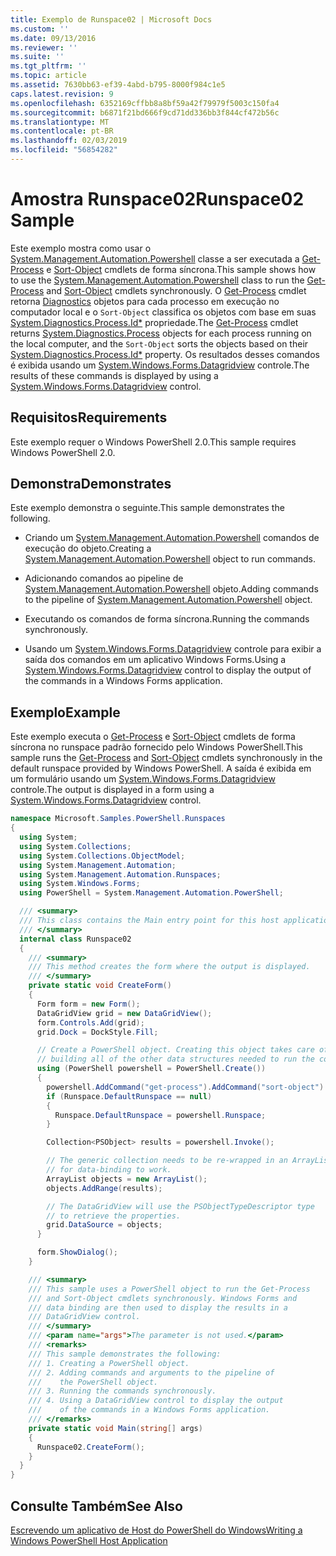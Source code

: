 ```yaml
---
title: Exemplo de Runspace02 | Microsoft Docs
ms.custom: ''
ms.date: 09/13/2016
ms.reviewer: ''
ms.suite: ''
ms.tgt_pltfrm: ''
ms.topic: article
ms.assetid: 7630bb63-ef39-4abd-b795-8000f984c1e5
caps.latest.revision: 9
ms.openlocfilehash: 6352169cffbb8a8bf59a42f79979f5003c150fa4
ms.sourcegitcommit: b6871f21bd666f9cd71dd336bb3f844cf472b56c
ms.translationtype: MT
ms.contentlocale: pt-BR
ms.lasthandoff: 02/03/2019
ms.locfileid: "56854282"
---
```

# <a name="runspace02-sample"></a><span data-ttu-id="63116-102">Amostra Runspace02</span><span class="sxs-lookup"><span data-stu-id="63116-102">Runspace02 Sample</span></span>

<span data-ttu-id="63116-103">Este exemplo mostra como usar o [System.Management.Automation.Powershell](/dotnet/api/system.management.automation.powershell) classe a ser executada a [Get-Process](/powershell/module/Microsoft.PowerShell.Management/Get-Process) e [Sort-Object](/powershell/module/Microsoft.PowerShell.Utility/Sort-Object) cmdlets de forma síncrona.</span><span class="sxs-lookup"><span data-stu-id="63116-103">This sample shows how to use the [System.Management.Automation.Powershell](/dotnet/api/system.management.automation.powershell) class to run the [Get-Process](/powershell/module/Microsoft.PowerShell.Management/Get-Process) and [Sort-Object](/powershell/module/Microsoft.PowerShell.Utility/Sort-Object) cmdlets synchronously.</span></span> <span data-ttu-id="63116-104">O [Get-Process](/powershell/module/Microsoft.PowerShell.Management/Get-Process) cmdlet retorna [Diagnostics](/dotnet/api/System.Diagnostics.Process) objetos para cada processo em execução no computador local e o `Sort-Object` classifica os objetos com base em suas [ System.Diagnostics.Process.Id\*](/dotnet/api/System.Diagnostics.Process.Id) propriedade.</span><span class="sxs-lookup"><span data-stu-id="63116-104">The [Get-Process](/powershell/module/Microsoft.PowerShell.Management/Get-Process) cmdlet returns [System.Diagnostics.Process](/dotnet/api/System.Diagnostics.Process) objects for each process running on the local computer, and the `Sort-Object` sorts the objects based on their [System.Diagnostics.Process.Id\*](/dotnet/api/System.Diagnostics.Process.Id) property.</span></span> <span data-ttu-id="63116-105">Os resultados desses comandos é exibida usando um [System.Windows.Forms.Datagridview](/dotnet/api/System.Windows.Forms.DataGridView) controle.</span><span class="sxs-lookup"><span data-stu-id="63116-105">The results of these commands is displayed by using a [System.Windows.Forms.Datagridview](/dotnet/api/System.Windows.Forms.DataGridView) control.</span></span>

## <a name="requirements"></a><span data-ttu-id="63116-106">Requisitos</span><span class="sxs-lookup"><span data-stu-id="63116-106">Requirements</span></span>

<span data-ttu-id="63116-107">Este exemplo requer o Windows PowerShell 2.0.</span><span class="sxs-lookup"><span data-stu-id="63116-107">This sample requires Windows PowerShell 2.0.</span></span>

## <a name="demonstrates"></a><span data-ttu-id="63116-108">Demonstra</span><span class="sxs-lookup"><span data-stu-id="63116-108">Demonstrates</span></span>

<span data-ttu-id="63116-109">Este exemplo demonstra o seguinte.</span><span class="sxs-lookup"><span data-stu-id="63116-109">This sample demonstrates the following.</span></span>

- <span data-ttu-id="63116-110">Criando um [System.Management.Automation.Powershell](/dotnet/api/system.management.automation.powershell) comandos de execução do objeto.</span><span class="sxs-lookup"><span data-stu-id="63116-110">Creating a [System.Management.Automation.Powershell](/dotnet/api/system.management.automation.powershell) object to run commands.</span></span>

- <span data-ttu-id="63116-111">Adicionando comandos ao pipeline de [System.Management.Automation.Powershell](/dotnet/api/system.management.automation.powershell) objeto.</span><span class="sxs-lookup"><span data-stu-id="63116-111">Adding commands to the pipeline of [System.Management.Automation.Powershell](/dotnet/api/system.management.automation.powershell) object.</span></span>

- <span data-ttu-id="63116-112">Executando os comandos de forma síncrona.</span><span class="sxs-lookup"><span data-stu-id="63116-112">Running the commands synchronously.</span></span>

- <span data-ttu-id="63116-113">Usando um [System.Windows.Forms.Datagridview](/dotnet/api/System.Windows.Forms.DataGridView) controle para exibir a saída dos comandos em um aplicativo Windows Forms.</span><span class="sxs-lookup"><span data-stu-id="63116-113">Using a [System.Windows.Forms.Datagridview](/dotnet/api/System.Windows.Forms.DataGridView) control to display the output of the commands in a Windows Forms application.</span></span>

## <a name="example"></a><span data-ttu-id="63116-114">Exemplo</span><span class="sxs-lookup"><span data-stu-id="63116-114">Example</span></span>

<span data-ttu-id="63116-115">Este exemplo executa o [Get-Process](/powershell/module/Microsoft.PowerShell.Management/Get-Process) e [Sort-Object](/powershell/module/Microsoft.PowerShell.Utility/Sort-Object) cmdlets de forma síncrona no runspace padrão fornecido pelo Windows PowerShell.</span><span class="sxs-lookup"><span data-stu-id="63116-115">This sample runs the [Get-Process](/powershell/module/Microsoft.PowerShell.Management/Get-Process) and [Sort-Object](/powershell/module/Microsoft.PowerShell.Utility/Sort-Object) cmdlets synchronously in the default runspace provided by Windows PowerShell.</span></span> <span data-ttu-id="63116-116">A saída é exibida em um formulário usando um [System.Windows.Forms.Datagridview](/dotnet/api/System.Windows.Forms.DataGridView) controle.</span><span class="sxs-lookup"><span data-stu-id="63116-116">The output is displayed in a form using a [System.Windows.Forms.Datagridview](/dotnet/api/System.Windows.Forms.DataGridView) control.</span></span>

```csharp
namespace Microsoft.Samples.PowerShell.Runspaces
{
  using System;
  using System.Collections;
  using System.Collections.ObjectModel;
  using System.Management.Automation;
  using System.Management.Automation.Runspaces;
  using System.Windows.Forms;
  using PowerShell = System.Management.Automation.PowerShell;

  /// <summary>
  /// This class contains the Main entry point for this host application.
  /// </summary>
  internal class Runspace02
  {
    /// <summary>
    /// This method creates the form where the output is displayed.
    /// </summary>
    private static void CreateForm()
    {
      Form form = new Form();
      DataGridView grid = new DataGridView();
      form.Controls.Add(grid);
      grid.Dock = DockStyle.Fill;

      // Create a PowerShell object. Creating this object takes care of
      // building all of the other data structures needed to run the command.
      using (PowerShell powershell = PowerShell.Create())
      {
        powershell.AddCommand("get-process").AddCommand("sort-object").AddArgument("ID");
        if (Runspace.DefaultRunspace == null)
        {
          Runspace.DefaultRunspace = powershell.Runspace;
        }

        Collection<PSObject> results = powershell.Invoke();

        // The generic collection needs to be re-wrapped in an ArrayList
        // for data-binding to work.
        ArrayList objects = new ArrayList();
        objects.AddRange(results);

        // The DataGridView will use the PSObjectTypeDescriptor type
        // to retrieve the properties.
        grid.DataSource = objects;
      }

      form.ShowDialog();
    }

    /// <summary>
    /// This sample uses a PowerShell object to run the Get-Process
    /// and Sort-Object cmdlets synchronously. Windows Forms and
    /// data binding are then used to display the results in a
    /// DataGridView control.
    /// </summary>
    /// <param name="args">The parameter is not used.</param>
    /// <remarks>
    /// This sample demonstrates the following:
    /// 1. Creating a PowerShell object.
    /// 2. Adding commands and arguments to the pipeline of
    ///    the PowerShell object.
    /// 3. Running the commands synchronously.
    /// 4. Using a DataGridView control to display the output
    ///    of the commands in a Windows Forms application.
    /// </remarks>
    private static void Main(string[] args)
    {
      Runspace02.CreateForm();
    }
  }
}
```

## <a name="see-also"></a><span data-ttu-id="63116-117">Consulte Também</span><span class="sxs-lookup"><span data-stu-id="63116-117">See Also</span></span>

[<span data-ttu-id="63116-118">Escrevendo um aplicativo de Host do PowerShell do Windows</span><span class="sxs-lookup"><span data-stu-id="63116-118">Writing a Windows PowerShell Host Application</span></span>](./writing-a-windows-powershell-host-application.md)